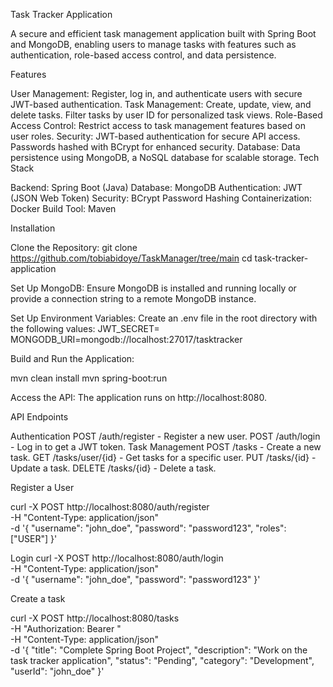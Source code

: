 Task Tracker Application

A secure and efficient task management application built with Spring Boot and MongoDB, enabling users to manage tasks with features such as authentication, role-based access control, and data persistence.

Features

User Management: Register, log in, and authenticate users with secure JWT-based authentication.
Task Management:
Create, update, view, and delete tasks.
Filter tasks by user ID for personalized task views.
Role-Based Access Control:
Restrict access to task management features based on user roles.
Security:
JWT-based authentication for secure API access.
Passwords hashed with BCrypt for enhanced security.
Database:
Data persistence using MongoDB, a NoSQL database for scalable storage.
Tech Stack

Backend: Spring Boot (Java)
Database: MongoDB
Authentication: JWT (JSON Web Token)
Security: BCrypt Password Hashing
Containerization: Docker
Build Tool: Maven

Installation

Clone the Repository:
git clone https://github.com/tobiabidoye/TaskManager/tree/main
cd task-tracker-application

Set Up MongoDB:
Ensure MongoDB is installed and running locally or provide a connection string to a remote MongoDB instance.

Set Up Environment Variables: Create an .env file in the root directory with the following values:
JWT_SECRET=<your-secret-key>
MONGODB_URI=mongodb://localhost:27017/tasktracker

Build and Run the Application:

mvn clean install
mvn spring-boot:run

Access the API:
The application runs on http://localhost:8080.

API Endpoints

Authentication
POST /auth/register - Register a new user.
POST /auth/login - Log in to get a JWT token.
Task Management
POST /tasks - Create a new task.
GET /tasks/user/{id} - Get tasks for a specific user.
PUT /tasks/{id} - Update a task.
DELETE /tasks/{id} - Delete a task.

Register a User

curl -X POST http://localhost:8080/auth/register \
-H "Content-Type: application/json" \
-d '{
  "username": "john_doe",
  "password": "password123",
  "roles": ["USER"]
}'

Login
curl -X POST http://localhost:8080/auth/login \
-H "Content-Type: application/json" \
-d '{
  "username": "john_doe",
  "password": "password123"
}'

Create a task

curl -X POST http://localhost:8080/tasks \
-H "Authorization: Bearer <your-jwt-token>" \
-H "Content-Type: application/json" \
-d '{
  "title": "Complete Spring Boot Project",
  "description": "Work on the task tracker application",
  "status": "Pending",
  "category": "Development",
  "userId": "john_doe"
}'


